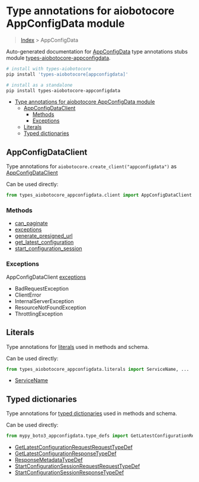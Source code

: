 <a id="type-annotations-for-aiobotocore-appconfigdata-module"></a>

# Type annotations for aiobotocore AppConfigData module

> [Index](..) > AppConfigData

Auto-generated documentation for
[AppConfigData](https://boto3.amazonaws.com/v1/documentation/api/latest/reference/services/appconfigdata.html#AppConfigData)
type annotations stubs module
[types-aiobotocore-appconfigdata](https://pypi.org/project/types-aiobotocore-appconfigdata/).

```bash
# install with types-aiobotocore
pip install 'types-aiobotocore[appconfigdata]'

# install as a standalone
pip install types-aiobotocore-appconfigdata
```

- [Type annotations for aiobotocore AppConfigData module](#type-annotations-for-aiobotocore-appconfigdata-module)
  - [AppConfigDataClient](#appconfigdataclient)
    - [Methods](#methods)
    - [Exceptions](#exceptions)
  - [Literals](#literals)
  - [Typed dictionaries](#typed-dictionaries)

<a id="appconfigdataclient"></a>

## AppConfigDataClient

Type annotations for `aiobotocore.create_client("appconfigdata")` as
[AppConfigDataClient](./client.md)

Can be used directly:

```python
from types_aiobotocore_appconfigdata.client import AppConfigDataClient
```

<a id="methods"></a>

### Methods

- [can_paginate](./client.md#can_paginate)
- [exceptions](./client.md#exceptions)
- [generate_presigned_url](./client.md#generate_presigned_url)
- [get_latest_configuration](./client.md#get_latest_configuration)
- [start_configuration_session](./client.md#start_configuration_session)

<a id="exceptions"></a>

### Exceptions

AppConfigDataClient [exceptions](./client.md#exceptions)

- BadRequestException
- ClientError
- InternalServerException
- ResourceNotFoundException
- ThrottlingException

<a id="literals"></a>

## Literals

Type annotations for [literals](./literals.md) used in methods and schema.

Can be used directly:

```python
from types_aiobotocore_appconfigdata.literals import ServiceName, ...
```

- [ServiceName](./literals.md#servicename)

<a id="typed-dictionaries"></a>

## Typed dictionaries

Type annotations for [typed dictionaries](./type_defs.md) used in methods and
schema.

Can be used directly:

```python
from mypy_boto3_appconfigdata.type_defs import GetLatestConfigurationRequestRequestTypeDef, ...
```

- [GetLatestConfigurationRequestRequestTypeDef](./type_defs.md#getlatestconfigurationrequestrequesttypedef)
- [GetLatestConfigurationResponseTypeDef](./type_defs.md#getlatestconfigurationresponsetypedef)
- [ResponseMetadataTypeDef](./type_defs.md#responsemetadatatypedef)
- [StartConfigurationSessionRequestRequestTypeDef](./type_defs.md#startconfigurationsessionrequestrequesttypedef)
- [StartConfigurationSessionResponseTypeDef](./type_defs.md#startconfigurationsessionresponsetypedef)
